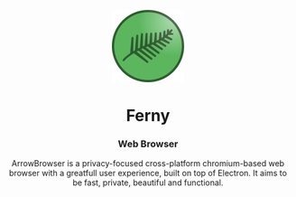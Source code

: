 <p align="center">
  <img src="/imgs/icon128.png">
 </p>
<h1 align="center">Ferny</h1>
<h3 align="center">Web Browser</h3>

<p align="center">
  ArrowBrowser is a privacy-focused cross-platform chromium-based web browser with a greatfull user experience, built on top of Electron. 
  It aims to be fast, private, beautiful and functional.
</p>
